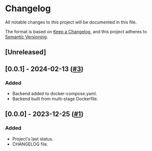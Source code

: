 # Changelog

All notable changes to this project will be documented in this file.

The format is based on [Keep a Changelog](https://keepachangelog.com/en/1.0.0/),
and this project adheres to [Semantic Versioning](https://semver.org/spec/v2.0.0.html).

## [Unreleased]

## [0.0.1] - 2024-02-13 ([#3](https://github.com/soria-lucas/qrsec_ci_cd/pull/3))
### Added
- Backend added to docker-compose.yaml.
- Backend built from multi-stage Dockerfile.

## [0.0.0] - 2023-12-25 ([#1](https://github.com/soria-lucas/qrsec_ci_cd/pull/1))
### Added
- Project's last status.
- CHANGELOG file.   

